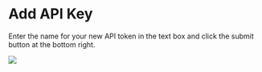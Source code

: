 # Add API Key

Enter the name for your new API token in the text box and click the submit button at the bottom right.

<a href="../../../../images/account-profile-add-apitokens-lg.jpg" target="_blank"><img src="../../../../images/account-profile-add-apitokens.jpg" style="margin: auto; display: block"></a>
